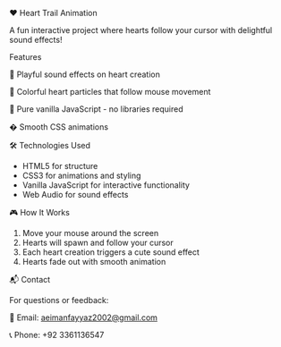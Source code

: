 

❤️ Heart Trail Animation

A fun interactive project where hearts follow your cursor with delightful sound effects!

Features

🎵 Playful sound effects on heart creation

💖 Colorful heart particles that follow mouse movement

🎨 Pure vanilla JavaScript - no libraries required

� Smooth CSS animations

🛠️ Technologies Used

- HTML5 for structure
- CSS3 for animations and styling
- Vanilla JavaScript for interactive functionality
- Web Audio for sound effects

🎮 How It Works

1. Move your mouse around the screen
2. Hearts will spawn and follow your cursor
3. Each heart creation triggers a cute sound effect
4. Hearts fade out with smooth animation

📬 Contact

For questions or feedback:

📧 Email: aeimanfayyaz2002@gmail.com

📞 Phone: +92 3361136547
